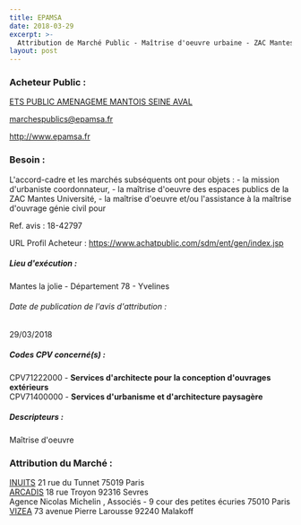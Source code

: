 ```yaml
---
title: EPAMSA
date: 2018-03-29
excerpt: >-
  Attribution de Marché Public - Maîtrise d'oeuvre urbaine - ZAC Mantes Université
layout: post
---
```


### Acheteur Public : 
<a href="/acheteur-139/siren-410638100"> ETS PUBLIC AMENAGEME MANTOIS SEINE AVAL</a><br/>



marchespublics@epamsa.fr


http://www.epamsa.fr
### Besoin :

L'accord-cadre et les marchés subséquents ont pour objets : - la mission d'urbaniste coordonnateur, - la maîtrise d'oeuvre des espaces publics de la ZAC Mantes Université, - la maîtrise d'oeuvre et/ou l'assistance à la maîtrise d'ouvrage génie civil pour

Ref. avis : 18-42797

URL Profil Acheteur : https://www.achatpublic.com/sdm/ent/gen/index.jsp

##### Lieu d'exécution :

Mantes la jolie - Département 78 - Yvelines

###### Date de publication de l'avis d'attribution : 
29/03/2018

##### Codes CPV concerné(s) :
CPV71222000 - **Services d'architecte pour la conception d'ouvrages extérieurs** <br/>
CPV71400000 - **Services d'urbanisme et d'architecture paysagère** <br/>

##### Descripteurs :
Maîtrise d'oeuvre <br/>

### Attribution du Marché :
<a href="/entreprise-574/siren-749915963"> INUITS</a>    21 rue du Tunnet 75019 Paris <br/>
<a href="/entreprise-555/siren-401503792"> ARCADIS</a>    18 rue Troyon 92316 Sevres <br/>
Agence Nicolas Michelin , Associés - 9 cour des petites écuries 75010 Paris <br/>
<a href="/entreprise-566/siren-492275631"> VIZEA</a>    73 avenue Pierre Larousse 92240 Malakoff <br/>
